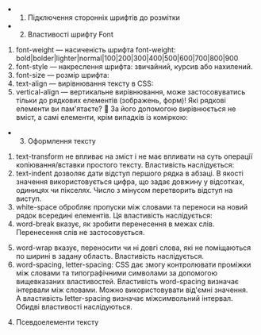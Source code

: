 -   1. Підключення сторонніх шрифтів до розмітки
-   2. Властивості шрифту Font

1. font-weight — насиченість шрифта font-weight:
   bold|bolder|lighter|normal|100|200|300|400|500|600|700|800|900
2. font-style — накреслення шрифта: звичайний, курсив або нахилений.
3. font-size — розмір шрифта:
4. text-align — вирівнювання тексту в CSS:
5. vertical-align — вертикальне вирівнювання, може застосовуватись тільки до рядкових елементів
   (зображень, форм)! Які рядкові елементи ви пам'ятаєте? 🙂 За його допомогою вирівнюється не
   вміст, а самі елементи, крім випадків із коміркою:

-   3. Оформлення тексту

1. text-transform не впливає на зміст і не має впливати на суть операції копіювання/вставки простого
   тексту. Властивість наслідується:
2. text-indent дозволяє дати відступ першого рядка в абзаці. В якості значення використовується
   цифра, що задає довжину у відсотках, одиницях чи пікселях. Число з мінусом перетворить відступ на
   виступ.
3. white-space обробляє пропуски між словами та переноси на новий рядок всередині елементів. Ця
   властивість наслідується:
4. word-break вказує, як зробити перенесення в межах слів. Перенесення слів не застосовується.

5) word-wrap вказує, переносити чи ні довгі слова, які не поміщаються по ширині в задану область.
   Властивість наслідується.
6) word-spacing, letter-spacing: CSS дає змогу контролювати проміжки між словами та типографічними
   символами за допомогою вищевказаних властивостей. Властивість word-spacing визначає інтервали між
   словами. Можно використовувати від'ємні значення. А властивість letter-spacing визначає
   міжсимвольний інтервал. Обидві властивості наслідуються.

4. Псевдоелементи тексту
